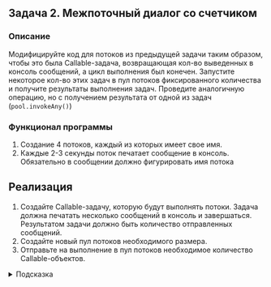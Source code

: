## Задача 2. Межпоточный диалог со счетчиком

### Описание
Модифицируйте код для потоков из предыдущей задачи таким образом, чтобы это была Callable-задача, возвращающая кол-во
выведенных в консоль сообщений, а цикл выполнения был конечен. Запустите некоторое кол-во этих задач в пул потоков фиксированного количества и
получите результаты выполнения задач. Проведите аналогичную операцию, но с получением результата от одной из задач (`pool.invokeAny()`)

### Функционал программы
1. Создание 4 потоков, каждый из которых имеет свое имя.
2. Каждые 2-3 секунды поток печатает сообщение в консоль. Обязательно в сообщении должно фигурировать имя потока

## Реализация
1. Создайте Callable-задачу, которую будут выполнять потоки. Задача должна печатать несколько сообщений в консоль и завершаться. Результатом задачи должно быть количество отправленных сообщений.
2. Создайте новый пул потоков необходимого размера.
3. Отправьте на выполнение в пул потоков необходимое количество Callable-объектов.

<details>
  <summary>Подсказка</summary>

Используйте `Callable` для создания задач, возвращающих результат. Используйте `Executors.newFixedThreadPool(Runtime.getRuntime().availableProcessors())` для создания пула потоков. Используйте методы `submit()` или `invokeAll` для исполнения всех задач и метод `invokeAny` для получения результата одной из них (самой быстрой)
</details>

